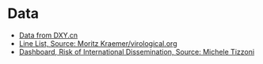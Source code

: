 # Data
* [Data from DXY.cn](https://docs.google.com/spreadsheets/d/1jS24DjSPVWa4iuxuD4OAXrE3QeI8c9BC1hSlqr-NMiU/edit#gid=0)
* [Line List, Source: Moritz Kraemer/virological.org](https://docs.google.com/spreadsheets/d/1itaohdPiAeniCXNlntNztZ_oRvjh0HsGuJXUJWET008/edit#gid=0)
* [Dashboard, Risk of International Dissemination, Source: Michele Tizzoni](https://datastudio.google.com/u/0/reporting/e693c1f9-13fa-42f6-86e6-c637b159a742/page/CIXCB)
